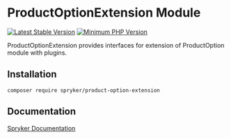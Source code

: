 # ProductOptionExtension Module
[![Latest Stable Version](https://poser.pugx.org/spryker/product-option-extension/v/stable.svg)](https://packagist.org/packages/spryker/product-option-extension)
[![Minimum PHP Version](https://img.shields.io/badge/php-%3E%3D%207.4-8892BF.svg)](https://php.net/)

ProductOptionExtension provides interfaces for extension of ProductOption module with plugins.

## Installation

```
composer require spryker/product-option-extension
```

## Documentation

[Spryker Documentation](https://docs.spryker.com)
